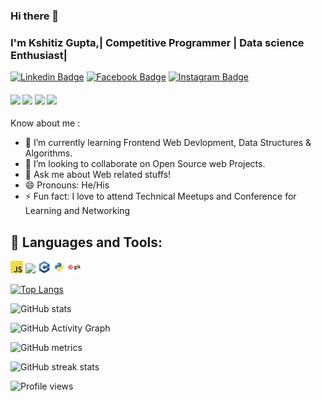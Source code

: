 ### Hi there 👋
### I'm Kshitiz Gupta,| Competitive Programmer | Data science Enthusiast| 

[![Linkedin Badge](https://img.shields.io/badge/-kshitizgupta-blue?style=flat-square&logo=Linkedin&logoColor=white&link=https://www.linkedin.com/in/kshitiz-gupta-266126193//)](https://www.linkedin.com/in/kshitiz-gupta-266126193/) [![Facebook Badge](https://img.shields.io/badge/-@kshitizgupta-3b5998?style=flat-square&labelColor=3b5998&logo=facebook&logoColor=white&link=https://www.facebook.com/jonnalagadda.shivaram)](https://www.facebook.com/kshitizgupta) [![Instagram Badge](https://img.shields.io/badge/-@kshitix.z-D7008A?style=flat-square&labelColor=D7008A&logo=Instagram&logoColor=white&link=https://www.instagram.com/kshitix.z)](https://www.instagram.com/kshitix.z/)<!--[![Twitter Badge](https://img.shields.io/badge/-@akhilsnair1047-1ca0f1?style=flat-square&labelColor=1ca0f1&logo=twitter&logoColor=white&link=https://twitter.com/)](https://twitter.com/)  
*akhilsnair1047/akhilsnair1047* is a ✨ special ✨ repository because its `README.md` (this file) appears on your GitHub profile. -->

 #### ![](https://img.shields.io/badge/Web%20Development-%3C%2F%3E-blueviolet) ![](https://img.shields.io/badge/JavaScript-%3C%2F%3E-yellow) ![](https://img.shields.io/badge/Python-%7C-0%2C%2022%2C%20100) ![](https://img.shields.io/badge/C++-%7C-yellowgreen) 
 <!-- ![](https://img.shields.io/badge/Azure-%7C-blue)  -->

Know about me :

- 🌱 I’m currently learning Frontend Web Devlopment, Data Structures & Algorithms.
- 👯 I’m looking to collaborate on Open Source web Projects.
- 💬 Ask me about Web related stuffs!
- 😄 Pronouns: He/His
- ⚡ Fun fact: I love to attend Technical Meetups and Conference for Learning and Networking


## 🚀 Languages and Tools:

<code><img height="20" src="https://raw.githubusercontent.com/github/explore/80688e429a7d4ef2fca1e82350fe8e3517d3494d/topics/javascript/javascript.png"></code>
<code><img height="20" src="https://upload.wikimedia.org/wikipedia/commons/thumb/1/10/CSS3_and_HTML5_logos_and_wordmarks.svg/791px-CSS3_and_HTML5_logos_and_wordmarks.svg.png"></code>
<code><img height="20" src="https://raw.githubusercontent.com/github/explore/80688e429a7d4ef2fca1e82350fe8e3517d3494d/topics/cpp/cpp.png"></code>
<code><img height="20" src="https://raw.githubusercontent.com/github/explore/80688e429a7d4ef2fca1e82350fe8e3517d3494d/topics/python/python.png"></code>
<code><img height="20" src="https://raw.githubusercontent.com/github/explore/80688e429a7d4ef2fca1e82350fe8e3517d3494d/topics/git/git.png"></code>


[![Top Langs](https://github-readme-stats.vercel.app/api/top-langs/?username=Kshitiz-code)](https://github.com/Kshitiz-code/github-readme-stats)

![GitHub stats](https://github-readme-stats.vercel.app/api?username=Kshitiz-code&show_icons=true&count_private=true)  

![GitHub Activity Graph](https://activity-graph.herokuapp.com/graph?username=Kshitiz-code)  

![GitHub metrics](https://metrics.lecoq.io/Kshitiz-code)  

![GitHub streak stats](https://github-readme-streak-stats.herokuapp.com/?user=Kshitiz-code)  

![Profile views](https://gpvc.arturio.dev/Kshitiz-code)  

